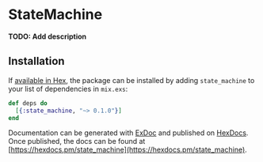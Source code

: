 # StateMachine

**TODO: Add description**

## Installation

If [available in Hex](https://hex.pm/docs/publish), the package can be installed
by adding `state_machine` to your list of dependencies in `mix.exs`:

```elixir
def deps do
  [{:state_machine, "~> 0.1.0"}]
end
```

Documentation can be generated with [ExDoc](https://github.com/elixir-lang/ex_doc)
and published on [HexDocs](https://hexdocs.pm). Once published, the docs can
be found at [https://hexdocs.pm/state_machine](https://hexdocs.pm/state_machine).

